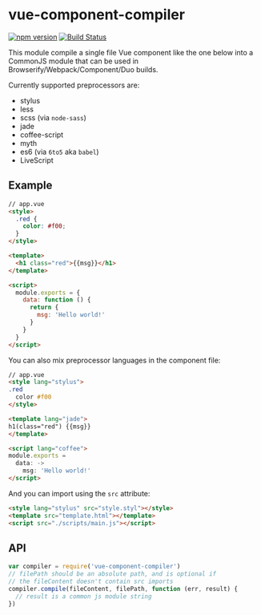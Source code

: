 # vue-component-compiler

[![npm version](https://badge.fury.io/js/vue-component-compiler.svg)](http://badge.fury.io/js/vue-component-compiler) [![Build Status](https://travis-ci.org/vuejs/vue-component-compiler.svg?branch=master)](https://travis-ci.org/vuejs/vue-component-compiler)

This module compile a single file Vue component like the one below into a CommonJS module that can be used in Browserify/Webpack/Component/Duo builds.

Currently supported preprocessors are:

- stylus
- less
- scss (via `node-sass`)
- jade
- coffee-script
- myth
- es6 (via `6to5` aka `babel`)
- LiveScript

## Example

``` html
// app.vue
<style>
  .red {
    color: #f00;
  }
</style>

<template>
  <h1 class="red">{{msg}}</h1>
</template>

<script>
  module.exports = {
    data: function () {
      return {
        msg: 'Hello world!'
      }
    }
  }
</script>
```

You can also mix preprocessor languages in the component file:

``` html
// app.vue
<style lang="stylus">
.red
  color #f00
</style>

<template lang="jade">
h1(class="red") {{msg}}
</template>

<script lang="coffee">
module.exports =
  data: ->
    msg: 'Hello world!'
</script>
```

And you can import using the `src` attribute:

``` html
<style lang="stylus" src="style.styl"></style>
<template src="template.html"></template>
<script src="./scripts/main.js"></script>
```

## API

``` js
var compiler = require('vue-component-compiler')
// filePath should be an absolute path, and is optional if
// the fileContent doesn't contain src imports
compiler.compile(fileContent, filePath, function (err, result) {
  // result is a common js module string
})
```
